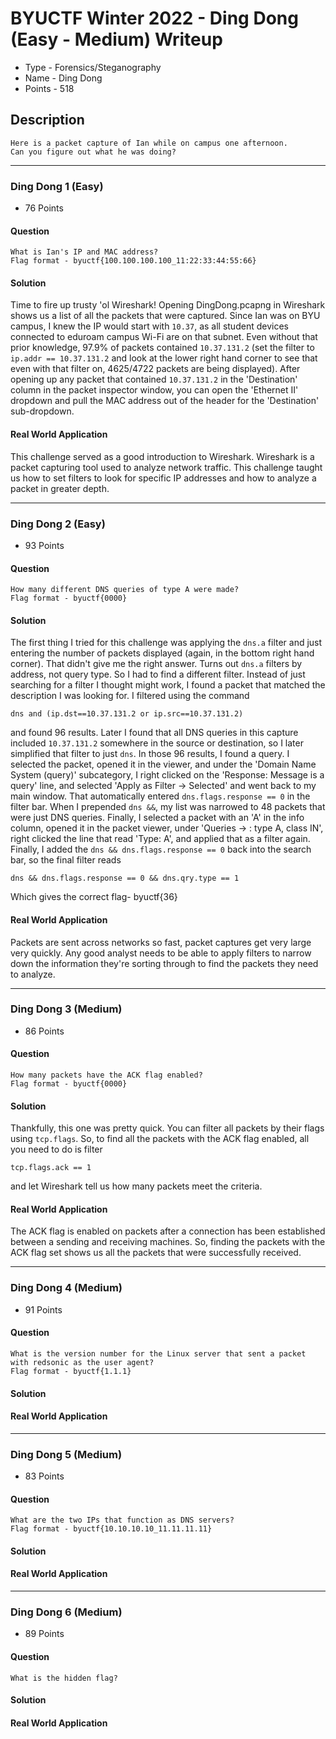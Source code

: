 # BYUCTF Winter 2022 - Ding Dong (Easy - Medium) Writeup
* Type - Forensics/Steganography
* Name - Ding Dong
* Points - 518

## Description
```
Here is a packet capture of Ian while on campus one afternoon. 
Can you figure out what he was doing?
```

---

### Ding Dong 1 (Easy)
* 76 Points

#### Question
```
What is Ian's IP and MAC address?
Flag format - byuctf{100.100.100.100_11:22:33:44:55:66}
```

#### Solution
Time to fire up trusty 'ol Wireshark! Opening DingDong.pcapng in Wireshark shows us a list of all the packets that were captured. Since Ian was on BYU campus, I knew the IP would start with `10.37`, as all student devices connected to eduroam campus Wi-Fi are on that subnet. Even without that prior knowledge, 97.9% of packets contained `10.37.131.2` (set the filter to `ip.addr == 10.37.131.2` and look at the lower right hand corner to see that even with that filter on, 4625/4722 packets are being displayed). After opening up any packet that contained `10.37.131.2` in the 'Destination' column in the packet inspector window, you can open the 'Ethernet II' dropdown and pull the MAC address out of the header for the 'Destination' sub-dropdown.

#### Real World Application
This challenge served as a good introduction to Wireshark. Wireshark is a packet capturing tool used to analyze network traffic. This challenge taught us how to set filters to look for specific IP addresses and how to analyze a packet in greater depth.

---

### Ding Dong 2 (Easy)
* 93 Points

#### Question
```
How many different DNS queries of type A were made?
Flag format - byuctf{0000}
```

#### Solution
The first thing I tried for this challenge was applying the `dns.a` filter and just entering the number of packets displayed (again, in the bottom right hand corner). That didn't give me the right answer. Turns out `dns.a` filters by address, not query type. So I had to find a different filter. Instead of just searching for a filter I thought might work, I found a packet that matched the description I was looking for. I filtered using the command
```
dns and (ip.dst==10.37.131.2 or ip.src==10.37.131.2)
``` 

and found 96 results. Later I found that all DNS queries in this capture included `10.37.131.2` somewhere in the source or destination, so I later simplified that filter to just `dns`. In those 96 results, I found a query. I selected the packet, opened it in the viewer, and under the 'Domain Name System (query)' subcategory, I right clicked on the 'Response: Message is a query' line, and selected 'Apply as Filter -> Selected' and went back to my main window. That automatically entered `dns.flags.response == 0` in the filter bar. When I prepended `dns &&`, my list was narrowed to 48 packets that were just DNS queries. Finally, I selected a packet with an 'A' in the info column, opened it in the packet viewer, under 'Queries -> <DNS query>: type A, class IN', right clicked the line that read 'Type: A', and applied that as a filter again. Finally, I added the `dns && dns.flags.response == 0` back into the search bar, so the final filter reads
```
dns && dns.flags.response == 0 && dns.qry.type == 1
``` 

Which gives the correct flag- byuctf{36}
  
#### Real World Application
Packets are sent across networks so fast, packet captures get very large very quickly. Any good analyst needs to be able to apply filters to narrow down the information they're sorting through to find the packets they need to analyze. 
  
---

### Ding Dong 3 (Medium)
* 86 Points

#### Question
```
How many packets have the ACK flag enabled?
Flag format - byuctf{0000}
```

#### Solution
Thankfully, this one was pretty quick. You can filter all packets by their flags using `tcp.flags`. So, to find all the packets with the ACK flag enabled, all you need to do is filter
```
tcp.flags.ack == 1
```

and let Wireshark tell us how many packets meet the criteria.

#### Real World Application
The ACK flag is enabled on packets after a connection has been established between a sending and receiving machines. So, finding the packets with the ACK flag set shows us all the packets that were successfully received.
  
---

### Ding Dong 4 (Medium)
* 91 Points

#### Question
```
What is the version number for the Linux server that sent a packet with redsonic as the user agent?
Flag format - byuctf{1.1.1}
```

#### Solution

#### Real World Application

---

### Ding Dong 5 (Medium)
* 83 Points

#### Question
```
What are the two IPs that function as DNS servers?
Flag format - byuctf{10.10.10.10_11.11.11.11}
```

#### Solution

#### Real World Application

---

### Ding Dong 6 (Medium)
* 89 Points

#### Question
```
What is the hidden flag?
```

#### Solution

#### Real World Application

